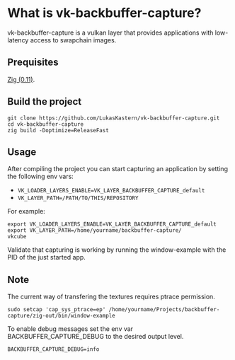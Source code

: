 # What is vk-backbuffer-capture?

vk-backbuffer-capture is a vulkan layer that provides applications with low-latency access to swapchain images.

## Prequisites
[Zig (0.11)](https://ziglang.org/download/).

## Build the project

```console
git clone https://github.com/LukasKastern/vk-backbuffer-capture.git
cd vk-backbuffer-capture
zig build -Doptimize=ReleaseFast
```

## Usage

After compiling the project you can start capturing an application by setting the following env vars:
- ```VK_LOADER_LAYERS_ENABLE=VK_LAYER_BACKBUFFER_CAPTURE_default```
- ```VK_LAYER_PATH=/PATH/TO/THIS/REPOSITORY```

For example:
```console
export VK_LOADER_LAYERS_ENABLE=VK_LAYER_BACKBUFFER_CAPTURE_default 
export VK_LAYER_PATH=/home/yourname/backbuffer-capture/
vkcube
```

Validate that capturing is working by running the window-example with the PID of the just started app.


## Note

The current way of transfering the textures requires ptrace permission.
 
```console
sudo setcap 'cap_sys_ptrace=ep' /home/yourname/Projects/backbuffer-capture/zig-out/bin/window-example
```

To enable debug messages set the env var BACKBUFFER_CAPTURE_DEBUG to the desired output level.

```console
BACKBUFFER_CAPTURE_DEBUG=info
````
